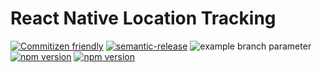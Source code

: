 # React Native Location Tracking
[![Commitizen friendly](https://img.shields.io/badge/commitizen-friendly-brightgreen.svg)](http://commitizen.github.io/cz-cli/) 
[![semantic-release](https://img.shields.io/badge/%20%20%F0%9F%93%A6%F0%9F%9A%80-semantic--release-e10079.svg)](https://github.com/semantic-release/semantic-release) 
![example branch parameter](https://github.com/ravali121/ReactNativeLocationTracking/actions/workflows/release.yml/badge.svg?branch=ch-semantic-release-test) 
[![npm version](http://versionbadg.es//[ravali121]/[ReactNativeLocationTracking].svg)](https://npmjs.org/package/[react-native-background-location-tracking])
[![npm version](http://img.shields.io/npm/v/react-native-background-location-tracking.svg?style=flat-square)](https://npmjs.org/package/react-native-background-location-tracking "View this project on npm")